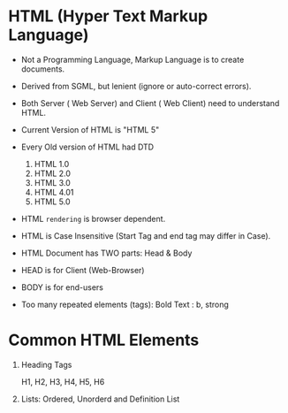 # HTML (Hyper Text Markup Language)

- Not a Programming Language, Markup Language is to create documents.
- Derived from SGML, but lenient (ignore or auto-correct errors).
- Both Server ( Web Server) and Client ( Web Client) need to understand HTML.
- Current Version of HTML is "HTML 5"
- Every Old version of HTML had DTD 

    1. HTML 1.0
    2. HTML 2.0
    3. HTML 3.0
    4. HTML 4.01 
    5. HTML 5.0 

- HTML `rendering` is browser dependent.
- HTML is Case Insensitive (Start Tag and end tag may differ in Case).
- HTML Document has TWO parts: Head & Body
- HEAD is for Client (Web-Browser)
- BODY is for end-users

- Too many repeated elements (tags):
    Bold Text : b, strong

# Common HTML Elements
1. Heading Tags 

    H1, H2, H3, H4, H5, H6

2. Lists: Ordered, Unorderd and Definition List


